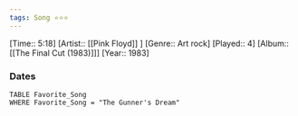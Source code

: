 ```yaml
---
tags: Song ⭐⭐⭐ 
---
```

[Time:: 5:18]
[Artist:: [[Pink Floyd]] ]
[Genre:: Art rock]
[Played:: 4]
[Album:: [[The Final Cut (1983)]]]
[Year:: 1983]
### Dates
````dataview
TABLE Favorite_Song
WHERE Favorite_Song = "The Gunner's Dream"
````